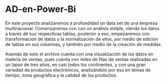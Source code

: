# AD-en-Power-Bi
En este proyecto analizaremos a profundidad un data set de una empresa multinacional.
Comenzaremos con con un análisis simple, viendo los datos a través de sus respectivas tablas, posterior a eso, empezaremos con transformación de datos y la normalización de ellos, por medio de edición de tablas en sus columnas, y también por medio de la creación de medidas.

Asemás de esto el archivo cuenta con una visualización de los datos en materia de ventas, pues cuenta con miles de filas de ventas realizadas en un lapso de tres años, en casi todos los continentes, y con una gran variedad de productos electrónicos, analizándolo por eso en temas de tiempo, zona geográfica y la calidad de los productos. 
